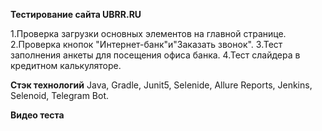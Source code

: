 **Тестирование сайта UBRR.RU**

1.Проверка загрузки основных элементов на главной странице.
2.Проверка кнопок "Интернет-банк"и"Заказать звонок".
3.Тест заполнения анкеты для посещения офиса банка.
4.Тест слайдера в кредитном калькуляторе.

**Стэк технологий**
Java, Gradle, Junit5, Selenide, Allure Reports, Jenkins, Selenoid, Telegram Bot.

**Видео теста**
